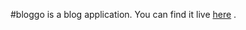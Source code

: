 #bloggo is a blog application. You can find it live [here](http://dominic162.pythonanywhere.com/bloggo) .
